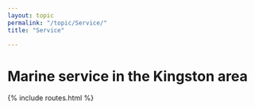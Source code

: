 ```yaml
---
layout: topic
permalink: "/topic/Service/"
title: "Service"

---
```


<h1>Marine service in the Kingston area</h1>

{% include routes.html %}
